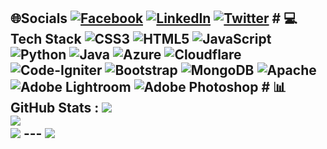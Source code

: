 
## 🌐Socials [![Facebook](https://img.shields.io/badge/Facebook-%231877F2.svg?logo=Facebook&logoColor=white)](https://facebook.com/MITSUKI-IID) [![LinkedIn](https://img.shields.io/badge/LinkedIn-%230077B5.svg?logo=linkedin&logoColor=white)](https://linkedin.com/in/MITSUKI-IID) [![Twitter](https://img.shields.io/badge/Twitter-%231DA1F2.svg?logo=Twitter&logoColor=white)](https://twitter.com/MITSUKI-IID) # 💻Tech Stack ![CSS3](https://img.shields.io/badge/css3-%231572B6.svg?style=flat&logo=css3&logoColor=white) ![HTML5](https://img.shields.io/badge/html5-%23E34F26.svg?style=flat&logo=html5&logoColor=white) ![JavaScript](https://img.shields.io/badge/javascript-%23323330.svg?style=flat&logo=javascript&logoColor=%23F7DF1E) ![Python](https://img.shields.io/badge/python-3670A0?style=flat&logo=python&logoColor=ffdd54) ![Java](https://img.shields.io/badge/java-%23ED8B00.svg?style=flat&logo=java&logoColor=white) ![Azure](https://img.shields.io/badge/azure-%230072C6.svg?style=flat&logo=azure-devops&logoColor=white) ![Cloudflare](https://img.shields.io/badge/Cloudflare-F38020?style=flat&logo=Cloudflare&logoColor=white) ![Code-Igniter](https://img.shields.io/badge/CodeIgniter-%23EF4223.svg?style=flat&logo=codeIgniter&logoColor=white) ![Bootstrap](https://img.shields.io/badge/bootstrap-%23563D7C.svg?style=flat&logo=bootstrap&logoColor=white) ![MongoDB](https://img.shields.io/badge/MongoDB-%234ea94b.svg?style=flat&logo=mongodb&logoColor=white) ![Apache](https://img.shields.io/badge/apache-%23D42029.svg?style=flat&logo=apache&logoColor=white) ![Adobe Lightroom](https://img.shields.io/badge/Adobe%20Lightroom-31A8FF.svg?style=flat&logo=Adobe%20Lightroom&logoColor=white) ![Adobe Photoshop](https://img.shields.io/badge/adobephotoshop-%2331A8FF.svg?style=flat&logo=adobephotoshop&logoColor=white) # 📊GitHub Stats : ![](https://github-readme-stats.vercel.app/api?username=MITSUKI-IID&theme=solarized-dark&hide_border=false&include_all_commits=false&count_private=false)<br/> ![](https://github-readme-streak-stats.herokuapp.com/?user=MITSUKI-IID&theme=solarized-dark&hide_border=false)<br/> ![](https://github-readme-stats.vercel.app/api/top-langs/?username=MITSUKI-IID&theme=solarized-dark&hide_border=false&include_all_commits=false&count_private=false&layout=compact) --- [![](https://visitcount.itsvg.in/api?id=MITSUKI-IID&icon=8&color=1)](https://visitcount.itsvg.in) 
